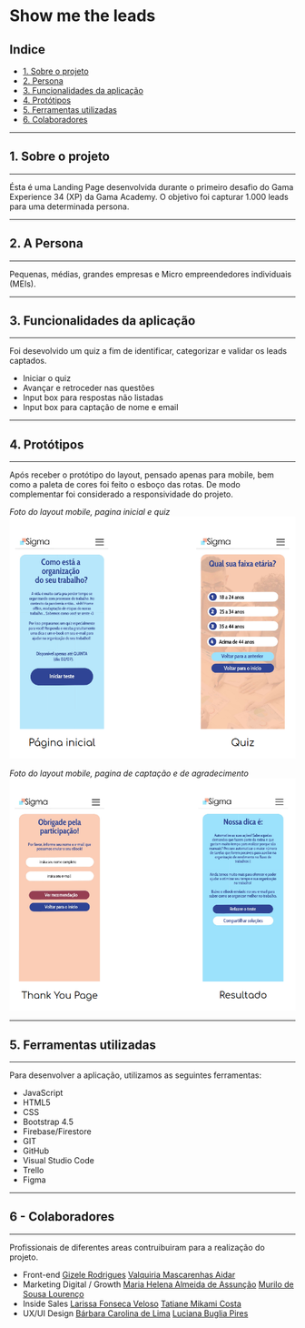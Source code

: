# Show me the leads

## Indice

* [1. Sobre o projeto](#1-sobre-o-projeto)
* [2. Persona](#2-persona)
* [3. Funcionalidades da aplicação](#3-funcionalidades-da-aplicação)
* [4. Protótipos](#4-prototipos)
* [5. Ferramentas utilizadas](#5-ferramentas-utilizadas)
* [6. Colaboradores](#5-colaboradores)

***

## 1. Sobre o projeto
***

Ésta é uma Landing Page desenvolvida durante o primeiro desafio do Gama Experience 34 (XP) da Gama Academy.
O objetivo foi capturar 1.000 leads para uma determinada persona.

***
## 2. A Persona
***

Pequenas, médias, grandes empresas e Micro empreendedores individuais (MEIs).

***
## 3. Funcionalidades da aplicação
***

Foi desevolvido um quiz a fim de identificar, categorizar e validar os leads captados.

* Iniciar o quiz
* Avançar e retroceder nas questões
* Input box para respostas não listadas
* Input box para captação de nome e email

***
## 4. Protótipos
***

Após receber o protótipo do layout, pensado apenas para mobile, bem como a paleta de cores foi feito o esboço das rotas. De modo complementar foi considerado a responsividade do projeto.

_Foto do layout mobile, pagina inicial e quiz_
![web](test/proto_01.png)

_Foto do layout mobile, pagina de captação e de agradecimento_
![web](test/proto_02.png)


***
## 5. Ferramentas utilizadas
***

Para desenvolver a aplicação, utilizamos as seguintes ferramentas:

* JavaScript
* HTML5
* CSS
* Bootstrap 4.5
* Firebase/Firestore
* GIT
* GitHub
* Visual Studio Code
* Trello
* Figma

***
## 6 - Colaboradores
***

Profissionais de diferentes areas contruibuiram para a realização do projeto.

* Front-end
[Gizele Rodrigues](https://www.linkedin.com/in/gizele-rodrigues-336943142/)
[Valquiria Mascarenhas Aidar](https://www.linkedin.com/in/val-aidar/)
* Marketing Digital / Growth
[Maria Helena Almeida de Assunção](https://www.linkedin.com/in/mariahelenaal/)
[Murilo de Sousa Lourenço](https://www.linkedin.com/in/murilo-de-sousa-louren%C3%A7o/)
* Inside Sales
[Larissa Fonseca Veloso](https://www.linkedin.com/in/larissa-veloso-1382821a0/)
[Tatiane Mikami Costa](https://www.linkedin.com/in/tatianemikamicosta/)
* UX/UI Design
[Bárbara Carolina de Lima](https://www.linkedin.com/in/barbara-lima-76105045/)
[Luciana Buglia Pires](https://www.linkedin.com/in/luciana-buglia-5b82a996/)
